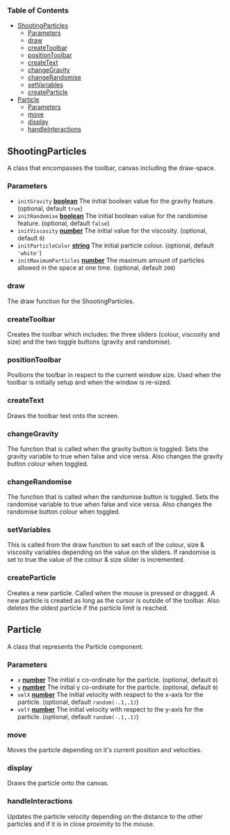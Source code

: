 <!-- Generated by documentation.js. Update this documentation by updating the source code. -->

### Table of Contents

-   [ShootingParticles][1]
    -   [Parameters][2]
    -   [draw][3]
    -   [createToolbar][4]
    -   [positionToolbar][5]
    -   [createText][6]
    -   [changeGravity][7]
    -   [changeRandomise][8]
    -   [setVariables][9]
    -   [createParticle][10]
-   [Particle][11]
    -   [Parameters][12]
    -   [move][13]
    -   [display][14]
    -   [handleInteractions][15]

## ShootingParticles

A class that encompasses the toolbar, canvas including the draw-space.

### Parameters

-   `initGravity` **[boolean][16]** The initial boolean value for the gravity feature. (optional, default `true`)
-   `initRandomise` **[boolean][16]** The initial boolean value for the randomise feature. (optional, default `false`)
-   `initViscosity` **[number][17]** The initial value for the viscosity. (optional, default `0`)
-   `initParticleColor` **[string][18]** The initial particle colour. (optional, default `'white'`)
-   `initMaximumParticles` **[number][17]** The maximum amount of particles allowed in the space at one time. (optional, default `200`)

### draw

The draw function for the ShootingParticles.

### createToolbar

Creates the toolbar which includes: the three sliders (colour, viscosity and size) and the two toggle buttons (gravity and randomise).

### positionToolbar

Positions the toolbar in respect to the current window size. Used when the toolbar is initially setup and when the window is re-sized.

### createText

Draws the toolbar text onto the screen.

### changeGravity

The function that is called when the gravity button is toggled. Sets the gravity variable to true when false and vice versa. Also changes the gravity button colour when toggled.

### changeRandomise

The function that is called when the randomise button is toggled. Sets the randomise variable to true when false and vice versa. Also changes the randomise button colour when toggled.

### setVariables

This is called from the draw function to set each of the colour, size & viscosity variables depending on the value on the sliders. If randomise is set to true the value of the colour & size slider is incremented.

### createParticle

Creates a new particle. Called when the mouse is pressed or dragged. A new particle is created as long as the cursor is outside of the toolbar. Also deletes the oldest particle if the particle limit is reached.

## Particle

A class that represents the Particle component.

### Parameters

-   `x` **[number][17]** The initial x co-ordinate for the particle. (optional, default `0`)
-   `y` **[number][17]** The initial y co-ordinate for the particle. (optional, default `0`)
-   `velX` **[number][17]** The initial velocity with respect to the x-axis for the particle. (optional, default `random(-.1,.1)`)
-   `velY` **[number][17]** The initial velocity with respect to the y-axis for the particle. (optional, default `random(-.1,.1)`)

### move

Moves the particle depending on it's current position and velocities.

### display

Draws the particle onto the canvas.

### handleInteractions

Updates the particle velocity depending on the distance to the other particles and if it is in close proximity to the mouse.

[1]: #shootingparticles

[2]: #parameters

[3]: #draw

[4]: #createtoolbar

[5]: #positiontoolbar

[6]: #createtext

[7]: #changegravity

[8]: #changerandomise

[9]: #setvariables

[10]: #createparticle

[11]: #particle

[12]: #parameters-1

[13]: #move

[14]: #display

[15]: #handleinteractions

[16]: https://developer.mozilla.org/docs/Web/JavaScript/Reference/Global_Objects/Boolean

[17]: https://developer.mozilla.org/docs/Web/JavaScript/Reference/Global_Objects/Number

[18]: https://developer.mozilla.org/docs/Web/JavaScript/Reference/Global_Objects/String
